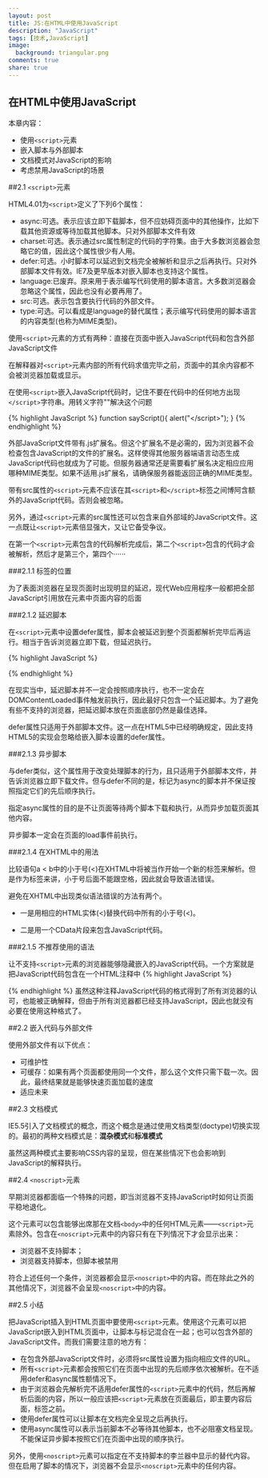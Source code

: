 ```yaml
---
layout: post
title: JS:在HTML中使用JavaScript
description: "JavaScript"
tags: [技术,JavaScript]
image:
  background: triangular.png
comments: true
share: true
---
```


## 在HTML中使用JavaScript

本章内容：

+ 使用`<script>`元素
+ 嵌入脚本与外部脚本
+ 文档模式对JavaScript的影响
+ 考虑禁用JavaScript的场景

##2.1 `<script>`元素

<!--more-->

HTML4.01为`<script>`定义了下列6个属性：

+ async:可选。表示应该立即下载脚本，但不应妨碍页面中的其他操作，比如下载其他资源或等待加载其他脚本。只对外部脚本文件有效
+ charset:可选。表示通过src属性制定的代码的字符集。由于大多数浏览器会忽略它的值，因此这个属性很少有人用。
+ defer:可选。小时脚本可以延迟到文档完全被解析和显示之后再执行。只对外部脚本文件有效。IE7及更早版本对嵌入脚本也支持这个属性。
+ language:已废弃。原来用于表示编写代码使用的脚本语言。大多数浏览器会忽略这个属性，因此也没有必要再用了。
+ src:可选。表示包含要执行代码的外部文件。
+ type:可选。可以看成是language的替代属性；表示编写代码使用的脚本语言的内容类型(也称为MIME类型)。

使用`<script>`元素的方式有两种：直接在页面中嵌入JavaScript代码和包含外部JavaScript文件

在解释器对`<script>`元素内部的所有代码求值完毕之前，页面中的其余内容都不会被浏览器加载或显示。

在使用`<script>`嵌入JavaScript代码时，记住不要在代码中的任何地方出现`</script>`字符串。用转义字符"\"解决这个问题

{% highlight JavaScript %}
function sayScript(){
	alert("<\/script>");
}
{% endhighlight %}

外部JavaScript文件带有.js扩展名。但这个扩展名不是必需的，因为浏览器不会检查包含JavaScript的文件的扩展名。这样使得其他服务器端语言动态生成JavaScript代码也就成为了可能。但服务器通常还是需要看扩展名决定相应应用哪种MIME类型。如果不适用.js扩展名，请确保服务器能返回正确的MIME类型。

带有src属性的`<script>`元素不应该在其`<script>`和`</script>`标签之间博阿含额外的JavaScript代码。否则会被忽略。

另外，通过`<script>`元素的src属性还可以包含来自外部域的JavaScript文件。这一点既让`<script>`元素倍显强大，又让它备受争议。

在第一个`<script>`元素包含的代码解析完成后，第二个`<script>`包含的代码才会被解析，然后才是第三个，第四个······

###2.1.1 标签的位置

为了表面浏览器在呈现页面时出现明显的延迟，现代Web应用程序一般都把全部JavaScript引用放在<body>元素中页面内容的后面

###2.1.2 延迟脚本

在`<script>`元素中设置defer属性，脚本会被延迟到整个页面都解析完毕后再运行。相当于告诉浏览器立即下载，但延迟执行。

{% highlight JavaScript %}
<script type="text/javascript" defer="defer" src="example.js"></script>
{% endhighlight %}

在现实当中，延迟脚本并不一定会按照顺序执行，也不一定会在DOMContentLoaded事件触发前执行，因此最好只包含一个延迟脚本。为了避免有些不支持的浏览器，把延迟脚本放在页面底部仍然是最佳选择。

defer属性只适用于外部脚本文件。这一点在HTML5中已经明确规定，因此支持HTML5的实现会忽略给嵌入脚本设置的defer属性。

###2.1.3 异步脚本

与defer类似，这个属性用于改变处理脚本的行为，且只适用于外部脚本文件，并告诉浏览器立即下载文件。但与defer不同的是，标记为async的脚本并不保证按照指定它们的先后顺序执行。

指定async属性的目的是不让页面等待两个脚本下载和执行，从而异步加载页面其他内容。

异步脚本一定会在页面的load事件前执行。

###2.1.4 在XHTML中的用法

比较语句a < b中的小于号(<)在XHTML中将被当作开始一个新的标签来解析。但是作为标签来讲，小于号后面不能跟空格，因此就会导致语法错误。

避免在XHTML中出现类似语法错误的方法有两个。

+ 一是用相应的HTML实体(&lt;)替换代码中所有的小于号(<)。

+ 二是用一个CData片段来包含JavaScript代码。

###2.1.5 不推荐使用的语法

让不支持`<script>`元素的浏览器能够隐藏嵌入的JavaScript代码。一个方案就是把JavaScript代码包含在一个HTML注释中
{% highlight JavaScript %}
<script><!--
function sayHi(){
	alert("Hi!");
}
--></script>
{% endhighlight %}
虽然这种注释JavaScript代码的格式得到了所有浏览器的认可，也能被正确解释，但由于所有浏览器都已经支持JavaScript，因此也就没有必要在使用这种格式了。

##2.2 嵌入代码与外部文件

使用外部文件有以下优点：

+ 可维护性
+ 可缓存：如果有两个页面都使用同一个文件，那么这个文件只需下载一次。因此，最终结果就是能够快速页面加载的速度
+ 适应未来

##2.3 文档模式

IE5.5引入了文档模式的概念，而这个概念是通过使用文档类型(doctype)切换实现的。最初的两种文档模式是：**混杂模式**和**标准模式**

虽然这两种模式主要影响CSS内容的呈现，但在某些情况下也会影响到JavaScript的解释执行。

##2.4 `<noscript>`元素

早期浏览器都面临一个特殊的问题，即当浏览器不支持JavaScript时如何让页面平稳地退化。

这个元素可以包含能够出席那在文档`<body>`中的任何HTML元素——`<script>`元素除外。包含在`<noscript>`元素中的内容只有在下列情况下才会显示出来：

+ 浏览器不支持脚本；
+ 浏览器支持脚本，但脚本被禁用

符合上述任何一个条件，浏览器都会显示`<noscript>`中的内容。而在除此之外的其他情况下，浏览器不会呈现`<noscript>`中的内容。

##2.5 小结

把JavaScript插入到HTML页面中要使用`<script>`元素。使用这个元素可以把JavaScript嵌入到HTML页面中，让脚本与标记混合在一起；也可以包含外部的JavaScript文件。而我们需要注意的地方有：

+ 在包含外部JavaScript文件时，必须将src属性设置为指向相应文件的URL。
+ 所有`<script>`元素都会按照它们在页面中出现的先后顺序依次被解析。在不适用defer和async属性额情况下。
+ 由于浏览器会先解析完不适用defer属性的`<script>`元素中的代码，然后再解析后面的内容，所以一般应该把`<script>`元素放在页面最后，即主要内容后面，</body>标签之前。
+ 使用defer属性可以让脚本在文档完全呈现之后再执行。
+ 使用async属性可以表示当前脚本不必等待其他脚本，也不必阻塞文档呈现。不能保证异步脚本按照它们在页面中出现的顺序执行。

另外，使用`<noscript>`元素可以指定在不支持脚本的李兰器中显示的替代内容。但在启用了脚本的情况下，浏览器不会显示`<noscript>`元素中的任何内容。